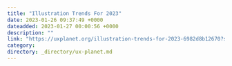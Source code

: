 ```yaml
---
title: "Illustration Trends For 2023"
date: 2023-01-26 09:37:49 +0000
dateadded: 2023-01-27 00:00:56 +0000
description: ""
link: "https://uxplanet.org/illustration-trends-for-2023-6982d8b12670?source=rss----819cc2aaeee0---4"
category:
directory: _directory/ux-planet.md
---
```

